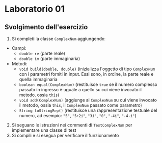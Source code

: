 # Laboratorio 01

## Svolgimento dell'esercizio

1. Si completi la classe `ComplexNum` aggiungendo:
  * Campi:
    - `double re` (parte reale)
    - `double im` (parte immaginaria)
  * Metodi:
    - `void build(double, double)` (inizializza l'oggetto di tipo `ComplexNum` con i parametri forniti in input. Essi sono, in ordine, la parte reale e quella immaginaria
    - `boolean equal(ComplexNum)` (restituisce `true` se il numero complesso passato in ingresso è uguale a quello su cui viene invocato il metodo, ossia `this`)
    - `void add(ComplexNum)` (aggiunge al `ComplexNum` su cui viene invocato il metodo, ossia `this`, il `ComplexNum` passato come parametro)
    - `String toStringRep()` (restituisce una rappresentazione testuale del numero, ad esempio: `"5"`, `"5+2i"`, `"3i"`, `"0"`, `"-4i"`, `"-4-i"`)
2. Si seguano le istruzioni nei commenti di `TestComplexNum` per implementare una classe di test
3. Si compili e si esegua per verificare il funzionamento

